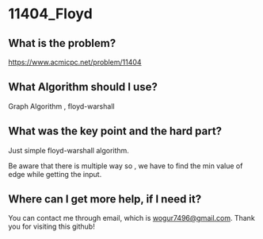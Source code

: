 # 11404_Floyd

## What is the problem?

https://www.acmicpc.net/problem/11404 

## What Algorithm should I use?

Graph Algorithm , floyd-warshall

## What was the key point and the hard part?

Just simple floyd-warshall algorithm.

Be aware that there is multiple way so , we have to find the min value of edge while getting the input. 

## Where can I get more help, if I need it?

You can contact me through email, which is wogur7496@gmail.com.
Thank you for visiting this github!
